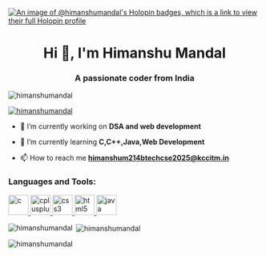 [![An image of @himanshumandal's Holopin badges, which is a link to view their full Holopin profile](https://holopin.me/himanshumandal)](https://holopin.io/@himanshumandal)
<h1 align="center">Hi 👋, I'm Himanshu Mandal</h1>
<h3 align="center">A passionate coder from India</h3>

<p align="left"> <img src="https://komarev.com/ghpvc/?username=himanshumandal&label=Profile%20views&color=0e75b6&style=flat" alt="himanshumandal" /> </p>

<p align="left"> <a href="https://github.com/ryo-ma/github-profile-trophy"><img src="https://github-profile-trophy.vercel.app/?username=himanshumandal" alt="himanshumandal" /></a> </p>

- 🔭 I’m currently working on **DSA and web development**

- 🌱 I’m currently learning **C,C++,Java,Web Development**

- 📫 How to reach me **himanshum214btechcse2025@kccitm.in**

<h3 align="left">Languages and Tools:</h3>
<p align="left"> <a href="https://www.cprogramming.com/" target="_blank" rel="noreferrer"> <img src="https://upload.wikimedia.org/wikipedia/commons/thumb/1/18/C_Programming_Language.svg/1200px-C_Programming_Language.svg.png" alt="c" width="40" height="40"/> </a> <a href="https://www.w3schools.com/cpp/" target="_blank" rel="noreferrer"> <img src="https://upload.wikimedia.org/wikipedia/commons/thumb/1/18/ISO_C%2B%2B_Logo.svg/1200px-ISO_C%2B%2B_Logo.svg.png" alt="cplusplus" width="40" height="40"/> </a> <a href="https://www.w3schools.com/css/" target="_blank" rel="noreferrer"> <img src="https://upload.wikimedia.org/wikipedia/commons/thumb/d/d5/CSS3_logo_and_wordmark.svg/1200px-CSS3_logo_and_wordmark.svg.png" alt="css3" width="40" height="40"/> </a> <a href="https://www.w3.org/html/" target="_blank" rel="noreferrer"> <img src="https://encrypted-tbn0.gstatic.com/images?q=tbn:ANd9GcQpngGRjYX1ca7qAADU3K6eGLj7ShQE3L2otdzfryl_Y9Ht2QRoQKYQbsXd36XIxMbYOw0&usqp=CAU" alt="html5" width="40" height="40"/> </a> <a href="https://www.java.com" target="_blank" rel="noreferrer"> <img src="https://upload.wikimedia.org/wikipedia/en/thumb/3/30/Java_programming_language_logo.svg/1200px-Java_programming_language_logo.svg.png" alt="java" width="40" height="40"/> </a> </p>

<p><img align="left" src="https://github-readme-stats.vercel.app/api/top-langs?username=himanshumandal&show_icons=true&locale=en&layout=compact" alt="himanshumandal" /></p>

<p>&nbsp;<img align="center" src="https://github-readme-stats.vercel.app/api?username=himanshumandal&show_icons=true&locale=en" alt="himanshumandal" /></p>

<p><img align="center" src="https://github-readme-streak-stats.herokuapp.com/?user=himanshumandal&" alt="himanshumandal" /></p>

